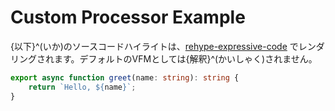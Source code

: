 # Custom Processor Example

{以下}^(いか)のソースコードハイライトは、[rehype-expressive-code](https://github.com/expressive-code/expressive-code) でレンダリングされます。デフォルトのVFMとしては{解釈}^(かいしゃく)されません。

```typescript
export async function greet(name: string): string {
    return `Hello, ${name}`;
}
```
